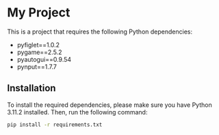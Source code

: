 # My Project

This is a project that requires the following Python dependencies:
- pyfiglet==1.0.2
- pygame==2.5.2
- pyautogui==0.9.54
- pynput==1.7.7

## Installation

To install the required dependencies, please make sure you have Python 3.11.2 installed. Then, run the following command:

```bash
pip install -r requirements.txt